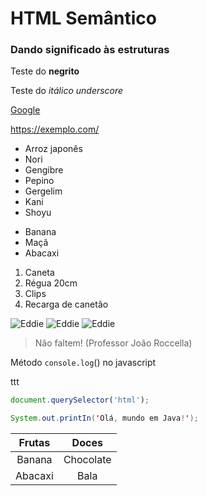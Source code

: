 # HTML Semântico
### Dando significado às estruturas 
Teste do **negrito** 

Teste do *itálico* _underscore_


[Google](https://google.com/)

<https://exemplo.com/>

* Arroz japonês
* Nori
* Gengibre
* Pepino
* Gergelim
* Kani
* Shoyu

- Banana
- Maçã
- Abacaxi

1. Caneta
2. Régua 20cm
3. Clips
4. Recarga de canetão

![Eddie](https://pipz.com/static/images/blog/eddie.png) ![Eddie](https://pipz.com/static/images/blog/eddie.png) ![Eddie](https://pipz.com/static/images/blog/eddie.png)

>Não faltem! (Professor João Roccella)

Método `console.log`() no javascript

ttt

```js
document.querySelector('html');
```

```java
System.out.printIn('Olá, mundo em Java!');
```

**Frutas** | **Doces**
:------: | :------:
Banana | Chocolate
Abacaxi | Bala
